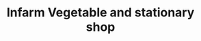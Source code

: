 ---
title: "Infarm Vegetable and stationary shop"
url: /vazhakulam/infarm-vegetable-and-stationary-shop/
shop: greengrocer
---